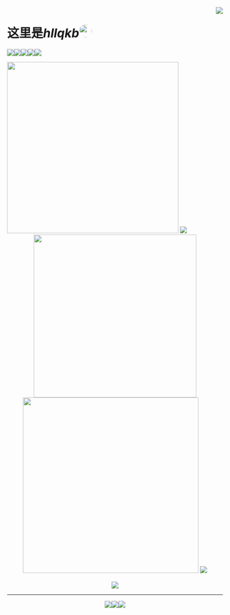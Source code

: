 <img align='right' src='https://i0.hdslb.com/bfs/article/76a7aa5bf78d502a7652ca412cf864483537115075840154.png'>

# 这里是*hllqkb*<img style='border-radius: 50%; height: 30px; width: 30px;' src='https://i0.hdslb.com/bfs/article/8456b6b7219f36ac42aafea10bfc0f273537115075840154.jpg'>

<img align='middle' src="https://visitor-badge.glitch.me/badge?page_id=hllqk" /><img align='middle' src='https://hb.hllqk.cn/?text=%E6%98%AF%E5%AD%A6%E7%94%9F%EF%BC%81%E7%9D%BE%E8%B4%B5%E7%9A%84%E7%B4%AB%E8%89%B2%EF%BC%81&img=https://i.imgur.com/QncNJJ1.png&bgcolor1=a371f7&bgcolor2=8957e5'></img><img align='middle' src='https://hb.hllqk.cn/?text=♂&bgcolor1=b100ffd9&img=https://i.imgur.com/dGqcpPU.jpg'></img><img align='middle' src='https://hb.hllqk.cn/?text=VSCode&bgcolor1=24aff2&bgcolor2=0075b8&img=https://i.imgur.com/XksHKIV.jpg'></img><img align='middle' src='https://hb.hllqk.cn/?text=JavaScript&bgcolor1=f7df37&bgcolor2=f7df37&color=333&img=https://i.imgur.com/de9PXVn.jpg'></img>



<div align=left>
<img width='400px' src='https://github-readme-stats.vercel.app/api?username=hllqk'>
<img src='https://stats.justsong.cn/api/bilibili/?id=227561303'>
</div>
<div align=center>
<img src='https://i0.hdslb.com/bfs/article/4e0320efd4b326554c8ad21a553f87313537115075840154.png' width=380px />
<img src='https://github-readme-stats.vercel.app/api/top-langs/?username=hllqk&layout=compact&hide_border=true&langs_count=10' width='410px'>
<img src='https://cloud.shuia.tk/hexo/0a072247-4613-4da6-a7e9-a05985e0123e.png'>
</div>  
<br>
<div align=center>
<img src='https://genshin-card.getloli.com/9/257461679.png'>
<hr>
  
[<img align='middle' src='https://hb.hllqk.cn/?text=个人主页&img=https://i0.hdslb.com/bfs/article/a0a98c402e3649af2ffe869537e40c523537115075840154.jpg'></img>](https://cdn.shuia.tk/)[<img align='middle' src='https://hb.hllqk.cn/?text=我的博客'></img>](http://www.shui.tk/)[<img align='middle' src='https://hb.hllqk.cn/?text=联系我啊&img=https://i0.hdslb.com/bfs/article/1de3d300d5ab49900f373786cd4dd3293537115075840154.jpg'></img>](mailto:hllqk@outlook.com)
</div>
